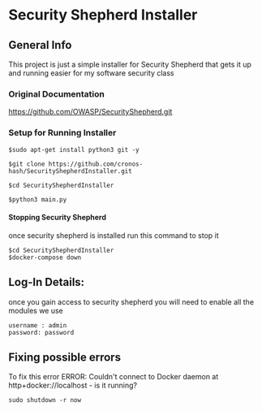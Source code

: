 # Security Shepherd Installer

## General Info
This project is just a simple installer for Security Shepherd that gets it up and running easier for my software security class
### Original Documentation

https://github.com/OWASP/SecurityShepherd.git

### Setup for Running Installer
```
$sudo apt-get install python3 git -y

$git clone https://github.com/cronos-hash/SecurityShepherdInstaller.git

$cd SecurityShepherdInstaller

$python3 main.py

```


#### Stopping Security Shepherd
once security shepherd is installed run this command to stop  it
```
$cd SecurityShepherdInstaller
$docker-compose down
```

## Log-In Details:
once you gain access to security shepherd you will need to enable all the modules we use
```
username : admin
password: password
```

## Fixing possible errors
To fix this error ERROR: Couldn't connect to Docker daemon at http+docker://localhost - is it running?
```
sudo shutdown -r now
```



